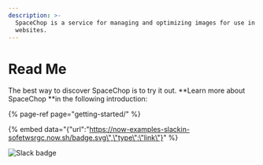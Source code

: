 ```yaml
---
description: >-
  SpaceChop is a service for managing and optimizing images for use in apps and
  websites.
---
```


# Read Me

The best way to discover SpaceChop is to try it out. **Learn more about SpaceChop **in the following introduction:

{% page-ref page="getting-started/" %}

{% embed data="{\"url\":\"https://now-examples-slackin-sofetwsrgc.now.sh/badge.svg\",\"type\":\"link\"}" %}



![Slack badge](https://now-examples-slackin-sofetwsrgc.now.sh/badge.svg)
